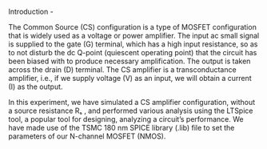Introduction - 

The Common Source (CS) configuration is a type of MOSFET configuration that is widely used as a voltage or power amplifier. The input ac small signal is supplied to the gate (G) terminal, which has a high input resistance, so as to not disturb the dc Q-point (quiescent operating point) that the circuit has been biased with to produce necessary amplification. The output is taken across the drain (D) terminal. The CS amplifier is a transconductance amplifier, i.e., if we supply voltage (V) as an input, we will obtain a current (I) as the output.

In this experiment, we have simulated a CS amplifier configuration, without a source resistance Rₛ , and performed various analysis using the LTSpice tool, a popular tool for designing, analyzing a circuit’s performance. We have made use of the TSMC 180 nm SPICE library (.lib) file to set the parameters of our N-channel MOSFET (NMOS).


